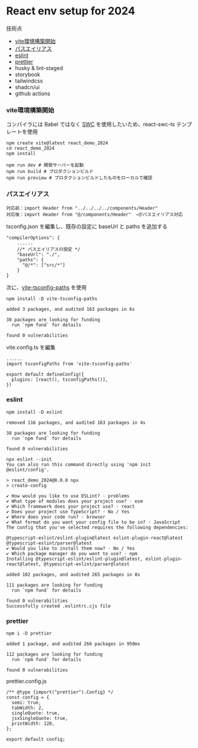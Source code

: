 # React env setup for 2024

技術点

- [vite環境構築開始](#vite環境構築開始)
- [パスエイリアス](#パスエイリアス)
- [eslint](#eslint)
- [prettier](#prettier)
- husky & lint-staged
- storybook
- tailwindcss
- shadcn/ui
- github actions

### vite環境構築開始

コンパイラには Babel ではなく [SWC](https://swc.rs/) を使用したいため、react-swc-ts テンプレートを使用

```
npm create vite@latest react_demo_2024
cd react_demo_2024
npm install

npm run dev # 開発サーバーを起動
npm run build # プロダクションビルド
npm run preview # プロダクションビルドしたものをローカルで確認
```

### パスエイリアス

```
対応前：import Header from "../../../../components/Header"
対応後：import Header from "@/components/Header"　→＠パスエイリアス対応
```

tsconfig.json を編集し、既存の設定に baseUrl と paths を追加する

```
"compilerOptions": {
    ......
    //* パスエイリアスの設定 */
    "baseUrl": "./",
    "paths": {
      "@/*": ["src/*"]
    }
}
```

次に、[vite-tsconfig-paths](https://github.com/aleclarson/vite-tsconfig-paths) を使用

```
npm install -D vite-tsconfig-paths

added 3 packages, and audited 163 packages in 6s

38 packages are looking for funding
  run `npm fund` for details

found 0 vulnerabilities

```

vite.config.ts を編集

```
......
import tsconfigPaths from 'vite-tsconfig-paths'

export default defineConfig({
  plugins: [react(), tsconfigPaths()],
})
```

### eslint

```
npm install -D eslint

removed 116 packages, and audited 163 packages in 4s

38 packages are looking for funding
  run `npm fund` for details

found 0 vulnerabilities

npx eslint --init
You can also run this command directly using 'npm init @eslint/config'.

> react_demo_2024@0.0.0 npx
> create-config

✔ How would you like to use ESLint? · problems
✔ What type of modules does your project use? · esm
✔ Which framework does your project use? · react
✔ Does your project use TypeScript? · No / Yes
✔ Where does your code run? · browser
✔ What format do you want your config file to be in? · JavaScript
The config that you've selected requires the following dependencies:

@typescript-eslint/eslint-plugin@latest eslint-plugin-react@latest @typescript-eslint/parser@latest
✔ Would you like to install them now? · No / Yes
✔ Which package manager do you want to use? · npm
Installing @typescript-eslint/eslint-plugin@latest, eslint-plugin-react@latest, @typescript-eslint/parser@latest

added 102 packages, and audited 265 packages in 8s

111 packages are looking for funding
  run `npm fund` for details

found 0 vulnerabilities
Successfully created .eslintrc.cjs file
```

### prettier

```
npm i -D prettier

added 1 package, and audited 266 packages in 950ms

112 packages are looking for funding
  run `npm fund` for details

found 0 vulnerabilities
```

prettier.config.js
```
/** @type {import("prettier").Config} */
const config = {
  semi: true,
  tabWidth: 2,
  singleQuote: true,
  jsxSingleQuote: true,
  printWidth: 120,
};

export default config;
```